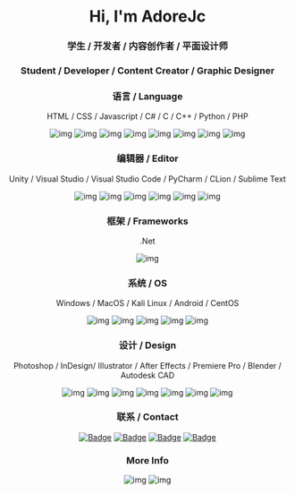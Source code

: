 <h1 align="center">Hi, I'm AdoreJc</h1>

<h3 align="center">学生 / 开发者 / 内容创作者 / 平面设计师</h3>
<h3 align="center">Student / Developer / Content Creator / Graphic Designer</h3>

<div align="center"> 
  <h3>语言 / Language</h3>
  <p>HTML / CSS / Javascript / C# / C / C++ / Python / PHP</p>
  <img src="https://img.shields.io/badge/html5-%23E34F26.svg?style=for-the-badge&logo=html5&logoColor=white" alt="img"></img>
  <img src="https://img.shields.io/badge/css3-%231572B6.svg?style=for-the-badge&logo=css3&logoColor=white" alt="img"></img>
  <img src="https://img.shields.io/badge/javascript-%23323330.svg?style=for-the-badge&logo=javascript&logoColor=%23F7DF1E" alt="img"></img>
  <img src="https://img.shields.io/badge/c%23-%23239120.svg?style=for-the-badge&logo=c-sharp&logoColor=white" alt="img"></img>
  <img src="https://img.shields.io/badge/C-00599C?style=for-the-badge&logo=c&logoColor=white" alt="img"></img>
  <img src="https://img.shields.io/badge/C%2B%2B-00599C?style=for-the-badge&logo=c%2B%2B&logoColor=white" alt="img"></img>
  <img src="https://img.shields.io/badge/python-3670A0?style=for-the-badge&logo=python&logoColor=ffdd54" alt="img"></img>
  <img src="https://img.shields.io/badge/php-%23777BB4.svg?style=for-the-badge&logo=php&logoColor=white" alt="img"></img>

  <h3>编辑器 / Editor</h3>
  <p>Unity / Visual Studio / Visual Studio Code / PyCharm / CLion / Sublime Text</p>
  <img src="https://img.shields.io/badge/Unity-000?logo=unity&logoColor=fff&style=for-the-badge" alt="img"></img>
  <img src="https://img.shields.io/badge/Visual%20Studio-5C2D91?logo=visualstudio&logoColor=fff&style=for-the-badge" alt="img"></img>
  <img src="https://img.shields.io/badge/Visual%20Studio%20Code-0078d7.svg?style=for-the-badge&logo=visual-studio-code&logoColor=white" alt="img"></img>
  <img src="https://img.shields.io/badge/pycharm-143?style=for-the-badge&logo=pycharm&logoColor=black&color=black&labelColor=green" alt="img"></img>
  <img src="https://img.shields.io/badge/CLion-000?logo=clion&logoColor=black&style=for-the-badge&labelColor=5fc3b6" alt="img"></img>
  <img src="https://img.shields.io/badge/sublime_text-%23575757.svg?&style=for-the-badge&logo=sublime-text&logoColor=important" alt="img"></img>

  <h3>框架 / Frameworks</h3>
  <p>.Net</p>
  <img src="https://img.shields.io/badge/.NET-5C2D91?style=for-the-badge&logo=.net&logoColor=white" alt="img"></img>
  
  <h3>系统 / OS</h3>
  <p>Windows / MacOS / Kali Linux / Android / CentOS</p>
  <img src="https://img.shields.io/badge/Windows-0078D4?logo=windows&logoColor=fff&style=for-the-badge" alt="img"></img>
  <img src="https://img.shields.io/badge/macOS-000?logo=apple&logoColor=fff&style=for-the-badge" alt="img"></img>
  <img src="https://img.shields.io/badge/Kali%20Linux-557C94?logo=kalilinux&logoColor=fff&style=for-the-badge" alt="img"></img>
  <img src="https://img.shields.io/badge/Android-3DDC84?logo=android&logoColor=fff&style=for-the-badge" alt="img"></img>
  <img src="https://img.shields.io/badge/CentOS-262577?logo=centos&logoColor=fff&style=for-the-badge" alt="img"></img>
  
  <h3>设计 / Design</h3>
  <p>Photoshop / InDesign/ Illustrator / After Effects / Premiere Pro / Blender / Autodesk CAD</p>
  <img src="https://img.shields.io/badge/adobe%20photoshop-%2331A8FF.svg?style=for-the-badge&logo=adobephotoshop&logoColor=white" alt="img"></img>
  <img src="https://img.shields.io/badge/Adobe%20InDesign-49021F?style=for-the-badge&logo=adobeindesign&logoColor=white" alt="img"></img>
  <img src="https://img.shields.io/badge/adobe%20illustrator-%23FF9A00.svg?style=for-the-badge&logo=adobeillustrator&logoColor=white" alt="img"></img>
  <img src="https://img.shields.io/badge/Adobe%20After%20Effects-9999FF.svg?style=for-the-badge&logo=Adobe%20After%20Effects&logoColor=white" alt="img"></img>
  <img src="https://img.shields.io/badge/Adobe%20Premiere%20Pro-9999FF.svg?style=for-the-badge&logo=Adobe%20Premiere%20Pro&logoColor=white" alt="img"></img>
  <img src="https://img.shields.io/badge/blender-%23F5792A.svg?style=for-the-badge&logo=blender&logoColor=white" alt="img"></img>
  <img src="https://img.shields.io/badge/Autodesk%20CAD-000?logo=autodesk&style=for-the-badge&logoColor=fff" alt="img"></img>
</div>

<div align="center">
  <h3>联系 / Contact</h3>
  <a href="https://steamcommunity.com/id/guaoxiaohei/"><img src="https://img.shields.io/badge/Steam-000?logo=steam&logoColor=fff&style=flat" alt="Badge" /></a>
  <a href="https://space.bilibili.com/283457248"><img src="https://img.shields.io/badge/Bilibili-00A1D6?logo=bilibili&logoColor=fff&style=flat" alt="Badge" /></a>
  <a href="https://www.youtube.com/c/"><img src="https://img.shields.io/badge/YouTube-F00?logo=youtube&logoColor=fff&style=flat" alt="Badge" /></a>
  <a href="https://x.com/"><img src="https://img.shields.io/badge/X-000?logo=x&logoColor=fff&style=flat" alt="Badge" /></a>
</div>

<div align="center">
  <h3>More Info</h3>
  <img src="https://github-readme-stats.vercel.app/api?username=AdoreJc&show_icons=true&hide_title=true&count_private=true" alt="img" />
  <img src="https://github-readme-stats.vercel.app/api/top-langs/?username=AdoreJc&langs_count=14&count_private=true&layout=compact&include_all_commits=true&card_width=450&count_private=true" alt="img" />
</div>
